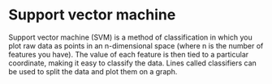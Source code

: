 # Support vector machine

Support vector machine \(SVM\) is a method of classification in which you plot raw data as points in an n-dimensional space \(where n is the number of features you have\). The value of each feature is then tied to a particular coordinate, making it easy to classify the data. Lines called classifiers can be used to split the data and plot them on a graph.

